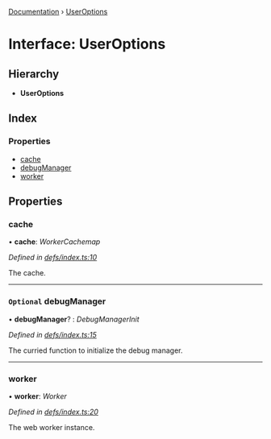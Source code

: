 [Documentation](../README.md) › [UserOptions](useroptions.md)

# Interface: UserOptions

## Hierarchy

* **UserOptions**

## Index

### Properties

* [cache](useroptions.md#cache)
* [debugManager](useroptions.md#optional-debugmanager)
* [worker](useroptions.md#worker)

## Properties

###  cache

• **cache**: *WorkerCachemap*

*Defined in [defs/index.ts:10](https://github.com/badbatch/graphql-box/blob/75cbc234/packages/worker-client/src/defs/index.ts#L10)*

The cache.

___

### `Optional` debugManager

• **debugManager**? : *DebugManagerInit*

*Defined in [defs/index.ts:15](https://github.com/badbatch/graphql-box/blob/75cbc234/packages/worker-client/src/defs/index.ts#L15)*

The curried function to initialize the debug manager.

___

###  worker

• **worker**: *Worker*

*Defined in [defs/index.ts:20](https://github.com/badbatch/graphql-box/blob/75cbc234/packages/worker-client/src/defs/index.ts#L20)*

The web worker instance.
